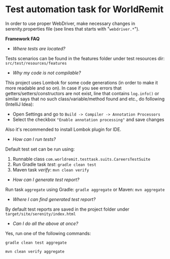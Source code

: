 # Test automation task for WorldRemit
In order to use proper WebDriver, make necessary changes in serenity.properties file 
(see lines that starts with "`webdriver.*`").

**Framework FAQ**

* *Where tests are located?*

Tests scenarios can be found in the features folder under test resources dir:
`src/test/resources/features`

* *Why my code is not compilable?*

This project uses Lombok for some code generations (in order to make it more readable and so on).
In case if you see errors that getters/setters/constructors are not exist, line that contains `log.info()` 
or similar says that no such class/variable/method found and etc., do following (IntelliJ Idea):

- Open Settings and go to `Build -> Compiler -> Annotation Processors`
- Select the checkbox `"Enable annotation processing"` and save changes

Also it's recommended to install Lombok plugin for IDE. 


* *How can I run tests?*

Default test set can be run using:
 1) Runnable class `com.worldremit.testtask.suits.CareersTestSuite`
 2) Run Gradle task *test*: `gradle clean test`
 2) Maven task *verify*: `mvn clean verify`
 
* *How can I generate test report?*

Run task `aggregate` using Gradle: `gradle aggregate` or Maven: `mvn aggregate`

* *Where I can find generated test report?*

By default test reports are saved in the project folder under `target/site/serenity/index.html`

* *Can I do all the above at once?*

Yes, run one of the following commands:

`gradle clean test aggregate`

`mvn clean verify aggregate `
